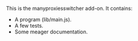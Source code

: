 This is the manyproxiesswitcher add-on.  It contains:

* A program (lib/main.js).
* A few tests.
* Some meager documentation.
